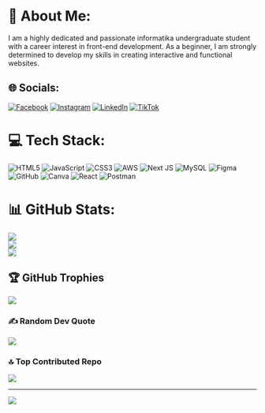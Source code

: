 # 💫 About Me:
I am a highly dedicated and passionate informatika undergraduate student with a career interest in front-end development. As a beginner, I am strongly determined to develop my skills in creating interactive and functional websites.


## 🌐 Socials:
[![Facebook](https://img.shields.io/badge/Facebook-%231877F2.svg?logo=Facebook&logoColor=white)](https://facebook.com/FarhanHadi) [![Instagram](https://img.shields.io/badge/Instagram-%23E4405F.svg?logo=Instagram&logoColor=white)](https://instagram.com/farhaannhd) [![LinkedIn](https://img.shields.io/badge/LinkedIn-%230077B5.svg?logo=linkedin&logoColor=white)](https://www.linkedin.com/in/farhan-hadi-oktaryono/) [![TikTok](https://img.shields.io/badge/TikTok-%23000000.svg?logo=TikTok&logoColor=white)](https://tiktok.com/@f.hadi8) 

# 💻 Tech Stack:
![HTML5](https://img.shields.io/badge/html5-%23E34F26.svg?style=for-the-badge&logo=html5&logoColor=white) ![JavaScript](https://img.shields.io/badge/javascript-%23323330.svg?style=for-the-badge&logo=javascript&logoColor=%23F7DF1E) ![CSS3](https://img.shields.io/badge/css3-%231572B6.svg?style=for-the-badge&logo=css3&logoColor=white) ![AWS](https://img.shields.io/badge/AWS-%23FF9900.svg?style=for-the-badge&logo=amazon-aws&logoColor=white) ![Next JS](https://img.shields.io/badge/Next-black?style=for-the-badge&logo=next.js&logoColor=white) ![MySQL](https://img.shields.io/badge/mysql-4479A1.svg?style=for-the-badge&logo=mysql&logoColor=white) ![Figma](https://img.shields.io/badge/figma-%23F24E1E.svg?style=for-the-badge&logo=figma&logoColor=white) ![GitHub](https://img.shields.io/badge/github-%23121011.svg?style=for-the-badge&logo=github&logoColor=white) ![Canva](https://img.shields.io/badge/Canva-%2300C4CC.svg?style=for-the-badge&logo=Canva&logoColor=white) ![React](https://img.shields.io/badge/react-%2320232a.svg?style=for-the-badge&logo=react&logoColor=%2361DAFB) ![Postman](https://img.shields.io/badge/Postman-FF6C37?style=for-the-badge&logo=postman&logoColor=white)
# 📊 GitHub Stats:
![](https://github-readme-stats.vercel.app/api?username=farhann1708&theme=jolly&hide_border=false&include_all_commits=true&count_private=false)<br/>
![](https://github-readme-streak-stats.herokuapp.com/?user=farhann1708&theme=jolly&hide_border=false)<br/>
![](https://github-readme-stats.vercel.app/api/top-langs/?username=farhann1708&theme=jolly&hide_border=false&include_all_commits=true&count_private=false&layout=compact)

## 🏆 GitHub Trophies
![](https://github-profile-trophy.vercel.app/?username=farhann1708&theme=dracula&no-frame=true&no-bg=true&margin-w=4)

### ✍️ Random Dev Quote
![](https://quotes-github-readme.vercel.app/api?type=horizontal&theme=tokyonight)

### 🔝 Top Contributed Repo
![](https://github-contributor-stats.vercel.app/api?username=farhann1708&limit=5&theme=jolly&combine_all_yearly_contributions=true)

---
[![](https://visitcount.itsvg.in/api?id=farhann1708&icon=0&color=10)](https://visitcount.itsvg.in)

<!-- Proudly created with GPRM ( https://gprm.itsvg.in ) -->
